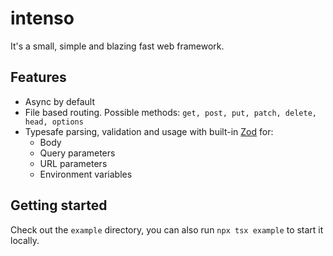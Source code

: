 # intenso

It's a small, simple and blazing fast web framework.

## Features
- Async by default
- File based routing. Possible methods: `get, post, put, patch, delete, head, options`
- Typesafe parsing, validation and usage with built-in [Zod](https://github.com/colinhacks/zod) for:
  - Body
  - Query parameters
  - URL parameters
  - Environment variables

## Getting started
Check out the `example` directory, you can also run `npx tsx example` to start it locally.
